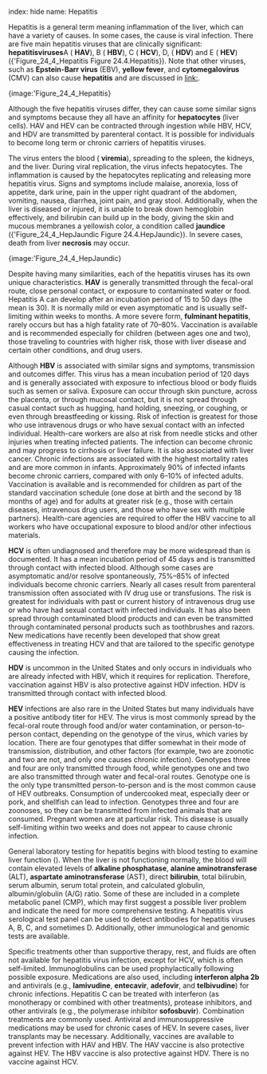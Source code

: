 index: hide
name: Hepatitis

Hepatitis is a general term meaning inflammation of the liver, which can have a variety of causes. In some cases, the cause is viral infection. There are five main hepatitis viruses that are clinically significant:  **hepatitisviruses**A ( **HAV**), B ( **HBV**), C ( **HCV**), D, ( **HDV**) and E ( **HEV**) ({'Figure_24_4_Hepatitis Figure 24.4.Hepatitis}). Note that other viruses, such as  **Epstein-Barr virus** (EBV),  **yellow fever**, and  **cytomegalovirus** (CMV) can also cause  **hepatitis** and are discussed in <link:>.


{image:'Figure_24_4_Hepatitis}
        

Although the five hepatitis viruses differ, they can cause some similar signs and symptoms because they all have an affinity for  **hepatocytes** (liver cells). HAV and HEV can be contracted through ingestion while HBV, HCV, and HDV are transmitted by parenteral contact. It is possible for individuals to become long term or chronic carriers of hepatitis viruses.

The virus enters the blood ( **viremia**), spreading to the spleen, the kidneys, and the liver. During viral replication, the virus infects hepatocytes. The inflammation is caused by the hepatocytes replicating and releasing more hepatitis virus. Signs and symptoms include malaise, anorexia, loss of appetite, dark urine, pain in the upper right quadrant of the abdomen, vomiting, nausea, diarrhea, joint pain, and gray stool. Additionally, when the liver is diseased or injured, it is unable to break down hemoglobin effectively, and bilirubin can build up in the body, giving the skin and mucous membranes a yellowish color, a condition called  **jaundice** ({'Figure_24_4_HepJaundic Figure 24.4.HepJaundic}). In severe cases, death from liver  **necrosis** may occur.


{image:'Figure_24_4_HepJaundic}
        

Despite having many similarities, each of the hepatitis viruses has its own unique characteristics.  **HAV** is generally transmitted through the fecal-oral route, close personal contact, or exposure to contaminated water or food. Hepatitis A can develop after an incubation period of 15 to 50 days (the mean is 30). It is normally mild or even asymptomatic and is usually self-limiting within weeks to months. A more severe form,  **fulminant hepatitis**, rarely occurs but has a high fatality rate of 70–80%. Vaccination is available and is recommended especially for children (between ages one and two), those traveling to countries with higher risk, those with liver disease and certain other conditions, and drug users.

Although  **HBV** is associated with similar signs and symptoms, transmission and outcomes differ. This virus has a mean incubation period of 120 days and is generally associated with exposure to infectious blood or body fluids such as semen or saliva. Exposure can occur through skin puncture, across the placenta, or through mucosal contact, but it is not spread through casual contact such as hugging, hand holding, sneezing, or coughing, or even through breastfeeding or kissing. Risk of infection is greatest for those who use intravenous drugs or who have sexual contact with an infected individual. Health-care workers are also at risk from needle sticks and other injuries when treating infected patients. The infection can become chronic and may progress to cirrhosis or liver failure. It is also associated with liver cancer. Chronic infections are associated with the highest mortality rates and are more common in infants. Approximately 90% of infected infants become chronic carriers, compared with only 6–10% of infected adults. Vaccination is available and is recommended for children as part of the standard vaccination schedule (one dose at birth and the second by 18 months of age) and for adults at greater risk (e.g., those with certain diseases, intravenous drug users, and those who have sex with multiple partners). Health-care agencies are required to offer the HBV vaccine to all workers who have occupational exposure to blood and/or other infectious materials.

 **HCV** is often undiagnosed and therefore may be more widespread than is documented. It has a mean incubation period of 45 days and is transmitted through contact with infected blood. Although some cases are asymptomatic and/or resolve spontaneously, 75%–85% of infected individuals become chronic carriers. Nearly all cases result from parenteral transmission often associated with IV drug use or transfusions. The risk is greatest for individuals with past or current history of intravenous drug use or who have had sexual contact with infected individuals. It has also been spread through contaminated blood products and can even be transmitted through contaminated personal products such as toothbrushes and razors. New medications have recently been developed that show great effectiveness in treating HCV and that are tailored to the specific genotype causing the infection.

 **HDV** is uncommon in the United States and only occurs in individuals who are already infected with HBV, which it requires for replication. Therefore, vaccination against HBV is also protective against HDV infection. HDV is transmitted through contact with infected blood.

 **HEV** infections are also rare in the United States but many individuals have a positive antibody titer for HEV. The virus is most commonly spread by the fecal-oral route through food and/or water contamination, or person-to-person contact, depending on the genotype of the virus, which varies by location. There are four genotypes that differ somewhat in their mode of transmission, distribution, and other factors (for example, two are zoonotic and two are not, and only one causes chronic infection). Genotypes three and four are only transmitted through food, while genotypes one and two are also transmitted through water and fecal-oral routes. Genotype one is the only type transmitted person-to-person and is the most common cause of HEV outbreaks. Consumption of undercooked meat, especially deer or pork, and shellfish can lead to infection. Genotypes three and four are zoonoses, so they can be transmitted from infected animals that are consumed. Pregnant women are at particular risk. This disease is usually self-limiting within two weeks and does not appear to cause chronic infection.

General laboratory testing for hepatitis begins with blood testing to examine liver function (). When the liver is not functioning normally, the blood will contain elevated levels of  **alkaline phosphatase**,  **alanine aminotransferase** (ALT),  **aspartate aminotransferase** (AST), direct  **bilirubin**, total bilirubin, serum albumin, serum total protein, and calculated globulin, albumin/globulin (A/G) ratio. Some of these are included in a complete metabolic panel (CMP), which may first suggest a possible liver problem and indicate the need for more comprehensive testing. A hepatitis virus serological test panel can be used to detect antibodies for hepatitis viruses A, B, C, and sometimes D. Additionally, other immunological and genomic tests are available.

Specific treatments other than supportive therapy, rest, and fluids are often not available for hepatitis virus infection, except for HCV, which is often self-limited. Immunoglobulins can be used prophylactically following possible exposure. Medications are also used, including  **interferon alpha 2b** and antivirals (e.g.,  **lamivudine**,  **entecavir**,  **adefovir**, and  **telbivudine**) for chronic infections. Hepatitis C can be treated with interferon (as monotherapy or combined with other treatments), protease inhibitors, and other antivirals (e.g., the polymerase inhibitor  **sofosbuvir**). Combination treatments are commonly used. Antiviral and immunosuppressive medications may be used for chronic cases of HEV. In severe cases, liver transplants may be necessary. Additionally, vaccines are available to prevent infection with HAV and HBV. The HAV vaccine is also protective against HEV. The HBV vaccine is also protective against HDV. There is no vaccine against HCV.
